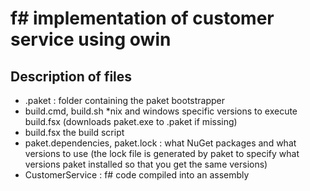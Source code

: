 # f# implementation of customer service using owin

## Description of files

- .paket : folder containing the paket bootstrapper
- build.cmd, build.sh *nix and windows specific versions to execute build.fsx (downloads paket.exe to .paket if missing)
- build.fsx the build script
- paket.dependencies, paket.lock : what NuGet packages and what versions to use (the lock file is generated by paket to specify what versions paket installed so that you get the same versions)
- CustomerService : f# code compiled into an assembly

